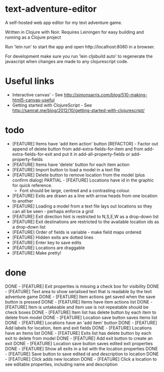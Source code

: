 text-adventure-editor
=====================

A self-hosted web app editor for my text adventure game.

Written in Clojure with Noir. Requires Leiningen for easy building and running as a Clojure project

Run 'lein run' to start the app and open http://localhost:8080 in a browser.

For development make sure you run 'lein cljsbuild auto' to regenerate the javascript when 
changes are made to any clojurescript code.

Useful links
============

- Interactive canvas' - See http://simonsarris.com/blog/510-making-html5-canvas-useful
- Getting started with ClojureScript - See http://samrat.me/blog/2012/10/getting-started-with-clojurescript/

todo
====

- [FEATURE] Items have 'add item action' button
[REFACTOR] - Factor out append of delete button from add-extra-fields-for-item 
 and from add-extra-fields-for-exit and put it in add-all-property-fields or add-property-fields
- [FEATURE] Items have 'delete' button for each item action
- [FEATURE] Import button to load a model in a text file
- [FEATURE] Delete button to remove location from the model (plus confirm dialog)
PARTIAL - [FEATURE] Locations have id in the graphic for quick reference.
  - Font should be large, centred and a contrasting colour.
- [FEATURE] Exits are drawn as a line with arrow heads from one location to another
- [FEATURE] Loading a model from a text file lays out locations so they can all be seen - perhaps enforce a grid
- [FEATURE] Exit direction hint is restricted to N,S,E,W as a drop-down list
- [FEATURE] Exit destinations are restricted to the available location ids as a drop-down list
- [FEATURE] Order of fields is variable - make field maps ordered
- [FEATURE] Hidden exits are dotted lines
- [FEATURE] Enter key to save edits
- [FEATURE] Locations are draggable 
- [FEATURE] Make pretty!

done
====

DONE - [FEATURE] Exit properties is missing a check box for visibility
DONE - [FEATURE] Text area to show serialised text that is readable by the text adventure game
DONE - [FEATURE] Item actions get saved when the save button is pressed
DONE - [FEATURE] Items have item actions list
DONE - [FEATURE] Item is untakeable and item use is not repeatable should be check boxes
DONE - [FEATURE] Item list has delete button by each item to delete from model
DONE - [FEATURE] Location save button saves items list
DONE - [FEATURE] Locations have an 'add item' button
DONE - [FEATURE] Add labels for location, item and exit fields
DONE - [FEATURE] Locations have an items list
DONE - [FEATURE] Exits list has delete button by each exit to delete from model
DONE - [FEATURE] Add exit button to create an exit
DONE - [FEATURE] Location save button saves edited exit properties
DONE - [FEATURE] Show all exits in a list with the location properties
DONE - [FEATURE] Save button to save edited id and description to location
DONE - [FEATURE] Click adds new location
DONE - [FEATURE] Click a location to see editable properties, including name and description
